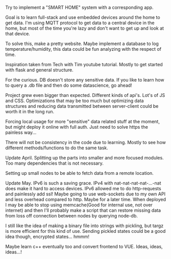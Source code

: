 Try to implement a "SMART HOME" system with a corresponding app.

Goal is to learn full-stack and use embedded devices around the home to get data.
I'm using MQTT protocol to get data to a central device in the home, but
most of the time you're lazy and don't want to get up and look at that device.

To solve this, make a pretty website. Maybe implement a database to log temperature/humidity, this data
could be fun analyzing with the respect of time.

Inspiration taken from Tech with Tim youtube tutorial. Mostly to get started with flask and general structure.

For the curious. DB doesn't store any sensitive data. If you like to learn how to query a .db file
and then do some datascience, go ahead!


Project grew even bigger than expected. Different kinds of api's. Lot's of JS and CSS.
Optimizations that may be too much but optimizing data structures and reducing data transmitted between server-client could be worth it in the long run.

Forcing local usage for more "sensitive" data related stuff at the moment, but might deploy it online with full auth. Just need to solve https the painless way...

There will not be consistency in the code due to learning. Mostly to see how different methods/functions to do the same task.


Update April.
Splitting up the parts into smaller and more focused modules. Too many dependencies that is not necessary.

Setting up small nodes to be able to fetch data from a remote location.

Update May.
IPv6 is such a saving grace. IPv4 with nat-nat-nat-nat-...-nat does make it hard to access devices.
IPv6 allowed me to do http-requests and painlessly add ssl! Maybe going to use web-sockets due to
my own API and less overhead compared to http. Maybe for a later time.
When deployed I may be able to stop using memcache(Good for internal use, not over internet) and then I'll probably make a script that can restore missing data from loss off connection between nodes by querying node-db.

I still like the idea of making a binary file into strings with pickling, but targz is more efficient for this kind of use. Sending pickled states could be a good idea though, encrypted states... hmmm!

Maybe learn c++ eventually too and convert frontend to VUE. Ideas, ideas, ideas...!